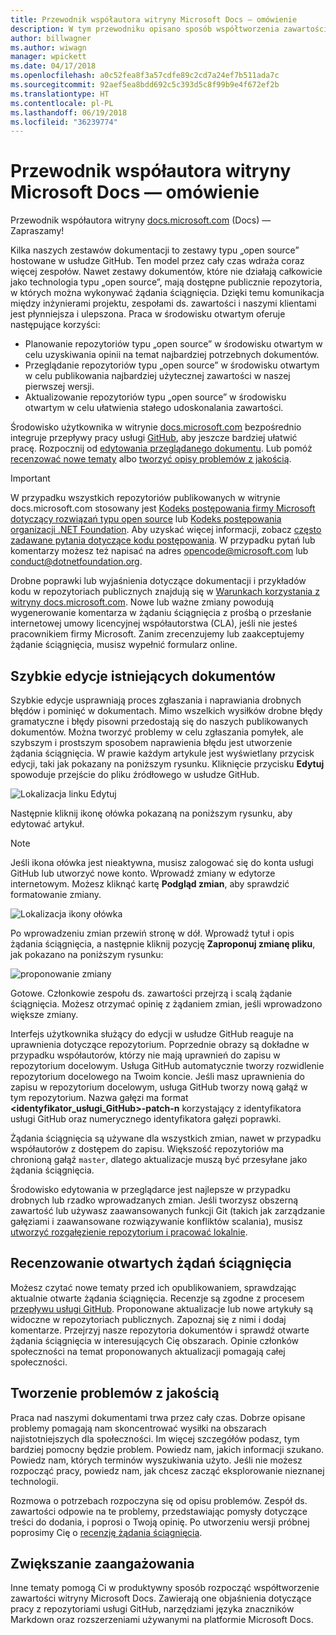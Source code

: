 ```yaml
---
title: Przewodnik współautora witryny Microsoft Docs — omówienie
description: W tym przewodniku opisano sposób współtworzenia zawartości witryny dokumentacji firmy Microsoft, docs.microsoft.com.
author: billwagner
ms.author: wiwagn
manager: wpickett
ms.date: 04/17/2018
ms.openlocfilehash: a0c52fea8f3a57cdfe89c2cd7a24ef7b511ada7c
ms.sourcegitcommit: 92aef5ea8bdd692c5c393d5c8f99b9e4f672ef2b
ms.translationtype: HT
ms.contentlocale: pl-PL
ms.lasthandoff: 06/19/2018
ms.locfileid: "36239774"
---
```

# <a name="microsoft-docs-contributor-guide-overview"></a>Przewodnik współautora witryny Microsoft Docs — omówienie

Przewodnik współautora witryny [docs.microsoft.com](https://docs.microsoft.com) (Docs) — Zapraszamy!

Kilka naszych zestawów dokumentacji to zestawy typu „open source” hostowane w usłudze GitHub. Ten model przez cały czas wdraża coraz więcej zespołów. Nawet zestawy dokumentów, które nie działają całkowicie jako technologia typu „open source”, mają dostępne publicznie repozytoria, w których można wykonywać żądania ściągnięcia. Dzięki temu komunikacja między inżynierami projektu, zespołami ds. zawartości i naszymi klientami jest płynniejsza i ulepszona. Praca w środowisku otwartym oferuje następujące korzyści:

- Planowanie repozytoriów typu „open source” w środowisku otwartym w celu uzyskiwania opinii na temat najbardziej potrzebnych dokumentów.
- Przeglądanie repozytoriów typu „open source” w środowisku otwartym w celu publikowania najbardziej użytecznej zawartości w naszej pierwszej wersji.
- Aktualizowanie repozytoriów typu „open source” w środowisku otwartym w celu ułatwienia stałego udoskonalania zawartości.

Środowisko użytkownika w witrynie [docs.microsoft.com](https://docs.microsoft.com) bezpośrednio integruje przepływy pracy usługi [GitHub](https://github.com), aby jeszcze bardziej ułatwić pracę. Rozpocznij od [edytowania przeglądanego dokumentu](#quick-edits-to-existing-documents). Lub pomóż [recenzować nowe tematy](#review-open-prs) albo [tworzyć opisy problemów z jakością](#create-quality-issues).

> [!IMPORTANT]
> W przypadku wszystkich repozytoriów publikowanych w witrynie docs.microsoft.com stosowany jest [Kodeks postępowania firmy Microsoft dotyczący rozwiązań typu open source](https://opensource.microsoft.com/codeofconduct/) lub [Kodeks postępowania organizacji .NET Foundation](https://dotnetfoundation.org/code-of-conduct). Aby uzyskać więcej informacji, zobacz [często zadawane pytania dotyczące kodu postępowania](https://opensource.microsoft.com/codeofconduct/faq/). W przypadku pytań lub komentarzy możesz też napisać na adres [opencode@microsoft.com](mailto:opencode@microsoft.com) lub [conduct@dotnetfoundation.org](mailto:conduct@dotnetfoundation.org).<br>
>
> Drobne poprawki lub wyjaśnienia dotyczące dokumentacji i przykładów kodu w repozytoriach publicznych znajdują się w [Warunkach korzystania z witryny docs.microsoft.com](https://docs.microsoft.com/legal/termsofuse). Nowe lub ważne zmiany powodują wygenerowanie komentarza w żądaniu ściągnięcia z prośbą o przesłanie internetowej umowy licencyjnej współautorstwa (CLA), jeśli nie jesteś pracownikiem firmy Microsoft. Zanim zrecenzujemy lub zaakceptujemy żądanie ściągnięcia, musisz wypełnić formularz online.

## <a name="quick-edits-to-existing-documents"></a>Szybkie edycje istniejących dokumentów

Szybkie edycje usprawniają proces zgłaszania i naprawiania drobnych błędów i pominięć w dokumentach. Mimo wszelkich wysiłków drobne błędy gramatyczne i błędy pisowni przedostają się do naszych publikowanych dokumentów. Można tworzyć problemy w celu zgłaszania pomyłek, ale szybszym i prostszym sposobem naprawienia błędu jest utworzenie żądania ściągnięcia. W prawie każdym artykule jest wyświetlany przycisk edycji, taki jak pokazany na poniższym rysunku. Kliknięcie przycisku **Edytuj** spowoduje przejście do pliku źródłowego w usłudze GitHub.

![Lokalizacja linku Edytuj](./media/index/edit-article.png)

Następnie kliknij ikonę ołówka pokazaną na poniższym rysunku, aby edytować artykuł.

> [!NOTE]
> Jeśli ikona ołówka jest nieaktywna, musisz zalogować się do konta usługi GitHub lub utworzyć nowe konto. Wprowadź zmiany w edytorze internetowym. Możesz kliknąć kartę **Podgląd zmian**, aby sprawdzić formatowanie zmiany.

![Lokalizacja ikony ołówka](./media/index/editicon.png)

Po wprowadzeniu zmian przewiń stronę w dół. Wprowadź tytuł i opis żądania ściągnięcia, a następnie kliknij pozycję **Zaproponuj zmianę pliku**, jak pokazano na poniższym rysunku:

![proponowanie zmiany](./media/index/submit-pull-request.png)

Gotowe. Członkowie zespołu ds. zawartości przejrzą i scalą żądanie ściągnięcia. Możesz otrzymać opinię z żądaniem zmian, jeśli wprowadzono większe zmiany.

Interfejs użytkownika służący do edycji w usłudze GitHub reaguje na uprawnienia dotyczące repozytorium. Poprzednie obrazy są dokładne w przypadku współautorów, którzy nie mają uprawnień do zapisu w repozytorium docelowym. Usługa GitHub automatycznie tworzy rozwidlenie repozytorium docelowego na Twoim koncie. Jeśli masz uprawnienia do zapisu w repozytorium docelowym, usługa GitHub tworzy nową gałąź w tym repozytorium. Nazwa gałęzi ma format **\<identyfikator_usługi_GitHub\>-patch-n** korzystający z identyfikatora usługi GitHub oraz numerycznego identyfikatora gałęzi poprawki.

Żądania ściągnięcia są używane dla wszystkich zmian, nawet w przypadku współautorów z dostępem do zapisu. Większość repozytoriów ma chronioną gałąź `master`, dlatego aktualizacje muszą być przesyłane jako żądania ściągnięcia.

Środowisko edytowania w przeglądarce jest najlepsze w przypadku drobnych lub rzadko wprowadzanych zmian. Jeśli tworzysz obszerną zawartość lub używasz zaawansowanych funkcji Git (takich jak zarządzanie gałęziami i zaawansowane rozwiązywanie konfliktów scalania), musisz [utworzyć rozgałęzienie repozytorium i pracować lokalnie](how-to-write-workflows-major.md).

## <a name="review-open-prs"></a>Recenzowanie otwartych żądań ściągnięcia

Możesz czytać nowe tematy przed ich opublikowaniem, sprawdzając aktualnie otwarte żądania ściągnięcia. Recenzje są zgodne z procesem [przepływu usługi GitHub](https://guides.github.com/introduction/flow/). Proponowane aktualizacje lub nowe artykuły są widoczne w repozytoriach publicznych. Zapoznaj się z nimi i dodaj komentarze. Przejrzyj nasze repozytoria dokumentów i sprawdź otwarte żądania ściągnięcia w interesujących Cię obszarach. Opinie członków społeczności na temat proponowanych aktualizacji pomagają całej społeczności.

## <a name="create-quality-issues"></a>Tworzenie problemów z jakością

Praca nad naszymi dokumentami trwa przez cały czas. Dobrze opisane problemy pomagają nam skoncentrować wysiłki na obszarach najistotniejszych dla społeczności. Im więcej szczegółów podasz, tym bardziej pomocny będzie problem. Powiedz nam, jakich informacji szukano. Powiedz nam, których terminów wyszukiwania użyto. Jeśli nie możesz rozpocząć pracy, powiedz nam, jak chcesz zacząć eksplorowanie nieznanej technologii.

Rozmowa o potrzebach rozpoczyna się od opisu problemów. Zespół ds. zawartości odpowie na te problemy, przedstawiając pomysły dotyczące treści do dodania, i poprosi o Twoją opinię. Po utworzeniu wersji próbnej poprosimy Cię o [recenzję żądania ściągnięcia](#review-open-prs).

## <a name="get-more-involved"></a>Zwiększanie zaangażowania

Inne tematy pomogą Ci w produktywny sposób rozpocząć współtworzenie zawartości witryny Microsoft Docs. Zawierają one objaśnienia dotyczące pracy z repozytoriami usługi GitHub, narzędziami języka znaczników Markdown oraz rozszerzeniami używanymi na platformie Microsoft Docs.
